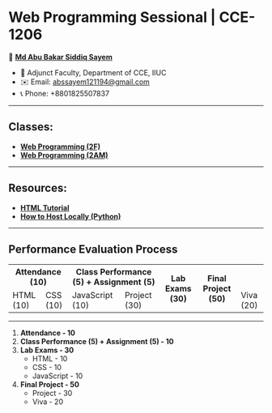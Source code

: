 # Web Programming Sessional | CCE-1206

👤 **[Md Abu Bakar Siddiq Sayem](#)**
- 💼 Adjunct Faculty, Department of CCE, IIUC
- ✉️ Email: abssayem121194@gmail.com  
- 📞 Phone: +8801825507837
---
## Classes:
- **[Web Programming (2F)](ICCE_2F/readme.md)**
- **[Web Programming (2AM)](ICCE_2AM/readme.md)**

---

## Resources:
- **[HTML Tutorial](html_tutorial.md)**
- **[How to Host Locally (Python)](local_hosting.md)**

---

## Performance Evaluation Process
<table>
    <tr>
        <th colspan="2">Attendance (10)</th>
        <th colspan="2">Class Performance (5) + Assignment (5)</th>
        <th rowspan="3">Lab Exams (30)</th>
        <th rowspan="2">Final Project (50)</th>
    </tr>
    <tr>
        <td>HTML (10)</td><td>CSS (10)</td><td>JavaScript (10)</td>
        <td>Project (30)</td><td>Viva (20)</td>
    </tr>
</table>

---

1. **Attendance - 10**
2. **Class Performance (5) + Assignment (5) - 10**
3. **Lab Exams - 30**
    - HTML - 10
    - CSS - 10
    - JavaScript - 10
4. **Final Project - 50**
    - Project - 30
    - Viva - 20